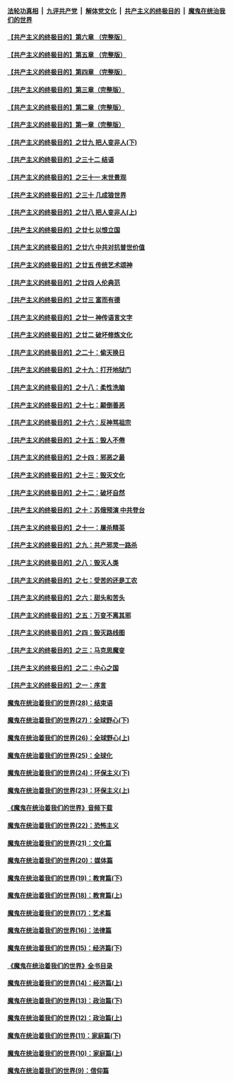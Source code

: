 ####  [法轮功真相](../../../../basic/blob/master/README.md?t=04091630) &nbsp;|&nbsp; [九评共产党](../../../../9ping.md/blob/master/README.md?t=04091630) &nbsp;|&nbsp; [解体党文化](../../../../jtdwh.md/blob/master/README.md?t=04091630)  &nbsp;|&nbsp; [共产主义的终极目的](../../../../gczydzjmd.md/blob/master/README.md?t=04091630) &nbsp;|&nbsp; [魔鬼在统治我们的世界](../../../../mgztzwmdsj.md/blob/master/README.md?t=04091630) 

#### [【共产主义的终极目的】第六章 （完整版）](../pages/nsc422/n11428913.md?t=04091630) 

#### [【共产主义的终极目的】第五章 （完整版）](../pages/nsc422/n11428912.md?t=04091630) 

#### [【共产主义的终极目的】第四章 （完整版）](../pages/nsc422/n11428907.md?t=04091630) 

#### [【共产主义的终极目的】第三章（完整版）](../pages/nsc422/n11428848.md?t=04091630) 

#### [【共产主义的终极目的】第二章（完整版）](../pages/nsc422/n11428831.md?t=04091630) 

#### [【共产主义的终极目的】第一章（完整版）](../pages/nsc422/n11417651.md?t=04091630) 

#### [【共产主义的终极目的】之廿九 把人变非人(下)](../pages/nsc422/n11344140.md?t=04091630) 

#### [【共产主义的终极目的】之三十二 结语](../pages/nsc422/n11360535.md?t=04091630) 

#### [【共产主义的终极目的】之三十一 末世景观](../pages/nsc422/n11351129.md?t=04091630) 

#### [【共产主义的终极目的】之三十 几成狼世界](../pages/nsc422/n11348280.md?t=04091630) 

#### [【共产主义的终极目的】之廿八 把人变非人(上)](../pages/nsc422/n11340492.md?t=04091630) 

#### [【共产主义的终极目的】之廿七 以恨立国](../pages/nsc422/n11336944.md?t=04091630) 

#### [【共产主义的终极目的】之廿六 中共对抗普世价值](../pages/nsc422/n11324785.md?t=04091630) 

#### [【共产主义的终极目的】之廿五 传统艺术颂神](../pages/nsc422/n11296396.md?t=04091630) 

#### [【共产主义的终极目的】之廿四 人伦典范](../pages/nsc422/n11296397.md?t=04091630) 

#### [【共产主义的终极目的】之廿三 富而有德](../pages/nsc422/n11283598.md?t=04091630) 

#### [【共产主义的终极目的】之廿一 神传语言文字](../pages/nsc422/n11263265.md?t=04091630) 

#### [【共产主义的终极目的】之廿二 破坏修炼文化](../pages/nsc422/n11245728.md?t=04091630) 

#### [【共产主义的终极目的】之二十：偷天换日](../pages/nsc422/n11238846.md?t=04091630) 

#### [【共产主义的终极目的】之十九：打开地狱门](../pages/nsc422/n11206376.md?t=04091630) 

#### [【共产主义的终极目的】之十八：柔性洗脑](../pages/nsc422/n11199994.md?t=04091630) 

#### [【共产主义的终极目的】之十七：颠倒善恶](../pages/nsc422/n11179782.md?t=04091630) 

#### [【共产主义的终极目的】之十六：反神骂祖宗](../pages/nsc422/n11166798.md?t=04091630) 

#### [【共产主义的终极目的】之十五：毁人不倦](../pages/nsc422/n11166792.md?t=04091630) 

#### [【共产主义的终极目的】之十四：邪恶之最](../pages/nsc422/n11150249.md?t=04091630) 

#### [【共产主义的终极目的】之十三：毁灭文化](../pages/nsc422/n11135227.md?t=04091630) 

#### [【共产主义的终极目的】之十二：破坏自然](../pages/nsc422/n11135214.md?t=04091630) 

#### [【共产主义的终极目的】之十：苏俄预演 中共登台](../pages/nsc422/n11118424.md?t=04091630) 

#### [【共产主义的终极目的】之十一：屠杀精英](../pages/nsc422/n11118442.md?t=04091630) 

#### [【共产主义的终极目的】之九：共产邪灵一路杀](../pages/nsc422/n11114139.md?t=04091630) 

#### [【共产主义的终极目的】之八：毁灭人类](../pages/nsc422/n11108503.md?t=04091630) 

#### [【共产主义的终极目的】之七：受苦的还是工农](../pages/nsc422/n11101809.md?t=04091630) 

#### [【共产主义的终极目的】之六：甜头和苦头](../pages/nsc422/n11096971.md?t=04091630) 

#### [【共产主义的终极目的】之五：万变不离其邪](../pages/nsc422/n11091285.md?t=04091630) 

#### [【共产主义的终极目的】之四：毁灭路线图](../pages/nsc422/n11086284.md?t=04091630) 

#### [【共产主义的终极目的】之三：马克思魔变](../pages/nsc422/n11061941.md?t=04091630) 

#### [【共产主义的终极目的】之二：中心之国](../pages/nsc422/n11047728.md?t=04091630) 

#### [【共产主义的终极目的】之一：序言](../pages/nsc422/n11086077.md?t=04091630) 

#### [魔鬼在统治着我们的世界(28)：结束语](../pages/nsc422/n10936246.md?t=04091630) 

#### [魔鬼在统治着我们的世界(27)：全球野心(下)](../pages/nsc422/n10928319.md?t=04091630) 

#### [魔鬼在统治着我们的世界(26)：全球野心(上)](../pages/nsc422/n10900318.md?t=04091630) 

#### [魔鬼在统治着我们的世界(25)：全球化](../pages/nsc422/n10788205.md?t=04091630) 

#### [魔鬼在统治着我们的世界(24)：环保主义(下)](../pages/nsc422/n10695307.md?t=04091630) 

#### [魔鬼在统治着我们的世界(23)：环保主义(上)](../pages/nsc422/n10688613.md?t=04091630) 

#### [《魔鬼在统治着我们的世界》音频下载](../pages/nsc422/n10635553.md?t=04091630) 

#### [魔鬼在统治着我们的世界(22)：恐怖主义](../pages/nsc422/n10614727.md?t=04091630) 

#### [魔鬼在统治着我们的世界(21)：文化篇](../pages/nsc422/n10597706.md?t=04091630) 

#### [魔鬼在统治着我们的世界(20)：媒体篇](../pages/nsc422/n10586579.md?t=04091630) 

#### [魔鬼在统治着我们的世界(19)：教育篇(下)](../pages/nsc422/n10564808.md?t=04091630) 

#### [魔鬼在统治着我们的世界(18)：教育篇(上)](../pages/nsc422/n10526970.md?t=04091630) 

#### [魔鬼在统治着我们的世界(17)：艺术篇](../pages/nsc422/n10499093.md?t=04091630) 

#### [魔鬼在统治着我们的世界(16)：法律篇](../pages/nsc422/n10485969.md?t=04091630) 

#### [魔鬼在统治着我们的世界(15)：经济篇(下)](../pages/nsc422/n10469975.md?t=04091630) 

#### [《魔鬼在统治着我们的世界》全书目录](../pages/nsc422/n10464261.md?t=04091630) 

#### [魔鬼在统治着我们的世界(14)：经济篇(上)](../pages/nsc422/n10457370.md?t=04091630) 

#### [魔鬼在统治着我们的世界(13)：政治篇(下)](../pages/nsc422/n10448270.md?t=04091630) 

#### [魔鬼在统治着我们的世界(12)：政治篇(上)](../pages/nsc422/n10444576.md?t=04091630) 

#### [魔鬼在统治着我们的世界(11)：家庭篇(下)](../pages/nsc422/n10440961.md?t=04091630) 

#### [魔鬼在统治着我们的世界(10)：家庭篇(上)](../pages/nsc422/n10435448.md?t=04091630) 

#### [魔鬼在统治着我们的世界(9)：信仰篇](../pages/nsc422/n10432159.md?t=04091630) 

